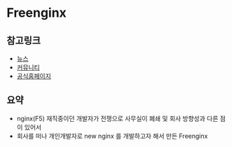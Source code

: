 # Freenginx

## 참고링크
- [뉴스](https://n.news.naver.com/mnews/article/092/0002321987)
- [커뮤니티](https://svrforum.com/itnews/1227797)
- [공식홈페이지](https://freenginx.org)

## 요약
- nginx(F5) 재직중이던 개발자가 전쟁으로 사무실이 폐쇄 및 회사 방향성과 다른 점이 있어서
- 회사를 떠나 개인개발자로 new nginx 를 개발하고자 해서 만든 Freenginx
